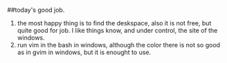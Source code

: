 ##today's good job.
1.  the most happy thing is to find the deskspace, also it is not free, but quite good for job. I like things know, and under control, the site of the windows.
2.  run vim in the bash in windows, although the color there is not so good as in gvim in windows, but it is enought to use.
